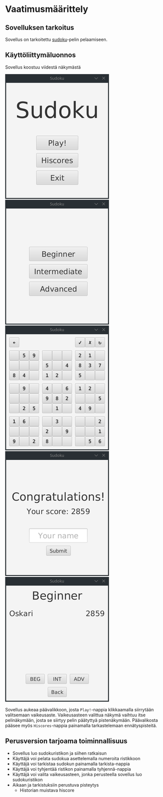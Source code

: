# Vaatimusmäärittely

## Sovelluksen tarkoitus

Sovellus on tarkoitettu [sudoku](https://en.wikipedia.org/wiki/Sudoku)-pelin pelaamiseen.

## Käyttöliittymäluonnos

Sovellus koostuu viidestä näkymästä

![Valikko](menu.png) ![Vaikeusasteen valinta](difficulty-selection.png) ![Sudokuristikko](puzzle.png) ![Pisteet](after-game-report.png) ![Ennätyspisteet](hiscores-beginner.png)

Sovellus aukeaa päävalikkoon, josta `Play!`-nappia klikkaamalla siirrytään valitsemaan vaikeusaste. Vaikeusasteen valittua näkymä vaihtuu itse pelinäkymään, josta se siirtyy pelin päätyttyä pistenäkymään. Päävalikosta pääsee myös `Hiscores`-nappia painamalla tarkastelemaan ennätyspisteitä.

## Perusversion tarjoama toiminnallisuus 

* Sovellus luo sudokuristikon ja siihen ratkaisun
* Käyttäjä voi pelata sudokua asettelemalla numeroita ristikkoon
* Käyttäjä voi tarkistaa sudokun painamalla tarkista-nappia
* Käyttäjä voi tyhjentää ristikon painamalla tyhjennä-nappia
* Käyttäjä voi valita vaikeusasteen, jonka perusteella sovellus luo sudokuristikon
* Aikaan ja tarkistuksiin perustuva pisteytys
  * Historian muistava hiscore
